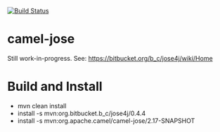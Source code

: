 [![Build Status](https://travis-ci.org/garethahealy/camel-jose.svg)](https://travis-ci.org/garethahealy/camel-jose)

# camel-jose
Still work-in-progress. See: https://bitbucket.org/b_c/jose4j/wiki/Home

# Build and Install
- mvn clean install
- install -s mvn:org.bitbucket.b_c/jose4j/0.4.4
- install -s mvn:org.apache.camel/camel-jose/2.17-SNAPSHOT
